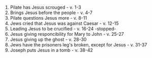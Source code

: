 1. Pilate has Jesus scrouged - v. 1-3 
2. Brings Jesus before the people - v. 4-7
3. Pilate questions Jesus more - v. 8-11
4. Jews cried that Jesus was against Caesar - v. 12-15
5. Leading Jesus to be crucified - v. 16-24 -stopped-
6. Jesus giving responcibility for Mary to John - v. 25-27
7. Jesus giving up the ghost - v. 28-30
8. Jews have the prisoners leg's broken, except for Jesus - v. 31-37
9. Joseph puts Jesus in a tomb - v. 38-42
